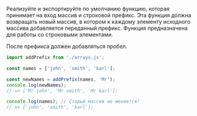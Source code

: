 Реализуйте и экспортируйте по умолчанию функцию, которая 
принимает на вход массив и строковой префикс. 
Эта функция должна возвращать новый массив, в котором к каждому 
элементу исходного массива добавляется переданный префикс. 
Функция предназначена для работы со строковыми элементами. 

После префикса должен добавляться пробел.


```js
import addPrefix from './arrays.js';

const names = ['john', 'smith', 'karl'];

const newNames = addPrefix(names, 'Mr');
console.log(newNames);
// => ['Mr john', 'Mr smith', 'Mr karl'];

console.log(names); // Старый массив не меняется!
// => ['john', 'smith', 'karl'];
```
